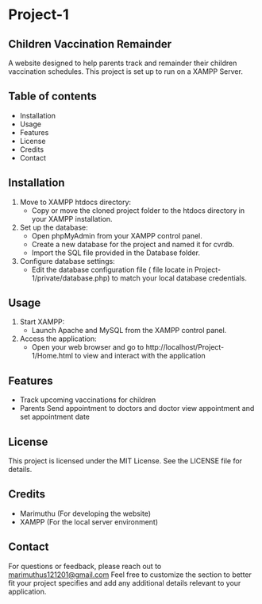 # Project-1 
## Children Vaccination Remainder
A website designed to help parents track and remainder their children vaccination schedules. This project is set up to run on a XAMPP Server.

## Table of contents
- Installation
- Usage
- Features
- License
- Credits
- Contact

## Installation
1. Move to XAMPP htdocs directory:
   - Copy or move the cloned project folder to the htdocs directory in your XAMPP installation.
2. Set up the database:
   - Open phpMyAdmin from your XAMPP control panel.
   - Create a new database for the project and named it for cvrdb.
   - Import the SQL file provided in the Database folder.
3. Configure database settings:
   - Edit the database configuration file ( file locate in Project-1/private/database.php) to match your local database credentials.

## Usage
1. Start XAMPP:
   - Launch Apache and MySQL from the XAMPP control panel.
2. Access the application:
   - Open your web browser and go to http://localhost/Project-1/Home.html to view and interact with the application
  
## Features
   - Track upcoming vaccinations for children
   - Parents Send appointment to doctors and doctor view appointment and set appointment date

## License
This project is licensed under the MIT License. See the LICENSE file for details.

## Credits
   - Marimuthu (For developing the website)
   - XAMPP (For the local server environment)

## Contact
For questions or feedback, please reach out to marimuthus121201@gmail.com
Feel free to customize the section to better fit your project specifies and add any additional details relevant to your application.
